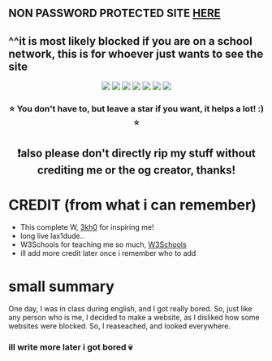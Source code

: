 ## NON PASSWORD PROTECTED SITE [HERE](https://github.com/unxa/unxa.github.io)
^^it is most likely blocked if you are on a school network, this is for whoever just wants to see the site
----
<p align="center">
<img src="https://img.shields.io/github/forks/unxw/unxw.github.io" />
<img src="https://img.shields.io/website?down_color=red&down_message=down%20%3A%28&up_color=lightgreen&up_message=up%21&url=https%3A%2F%2Funxw.github.io" />
<img src="https://img.shields.io/github/last-commit/unxw/unxw.github.io/main" />
<img src="https://img.shields.io/github/deployments/unxw/unxw.github.io/github-pages?color=success&label=Website%20Update%3F" />
<img src="https://img.shields.io/github/license/unxw/unxw.github.io?color=cyan" />
<img src="https://img.shields.io/github/languages/top/unxw/unxw.github.io?color=orange" />
<img src="https://img.shields.io/github/repo-size/unxw/unxw.github.io?color=teal&label=size%20D%3A" />
</p>
                                                                          
<h3 align="center">⭐ You don't have to, but leave a star if you want, it helps a lot! :) ⭐</h3>
<bold><h2 align="center">❗also please don't directly rip my stuff without crediting me or the og creator, thanks!</h2></bold>

<h1>CREDIT (from what i can remember)</h1>

- This complete W, [3kh0](https://github.com/3kh0) for inspiring me!
- long live lax1dude..
- W3Schools for teaching me so much, [W3Schools](https://www.w3schools.com/)
- ill add more credit later once i remember who to add

<h1>small summary</h1>

One day, I was in class during english, and I got really bored. So, just like any person who is me, I decided to make a website, as I disliked how some websites were blocked. So, I reaseached, and looked everywhere. 

<h3>ill write more later i got bored 💀</h3>
